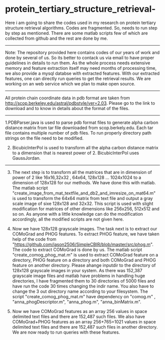 protein_tertiary_structure_retrieval-
=====================================

Here i am going to share the codes used in my research on protein tertiary structure retrieval algorithms. 
Codes are fragmented. So, needs to run step by step as mentioned. There are some matlab scripts few of which 
are collected from github and the rest are done by me.  

***********************************************************************************
Note: The repository provided here contains codes of our years of work and done by several of us. So its better to contack us via email to have proper guidelines in details to run them. As the whole process needs extensive memory and feature extraction itself may need months of processing time, we also provide a mysql databse with extracted features. With our extracted features, one can directly run queries to get the retrieval results. We are working on an web service which we plan to make open source.
***********************************************************************************
All protein chain coordinate data in pdb format are taken from http://scop.berkeley.edu/astral/pdbstyle/ver=2.03.
Please go to the link to download and to know in details about the format of the files.
  
**********************************************************************************
1.PDBParser.java is used to parse pdb format files to generate alpha carbon distance matrix from tar file downloaded from scop.berkely.edu.
 Each tar file contains multiple number of pdb files. To run properly directory path strings on the file need to be modified.  

2. BicubicInterPol is used to transform all the alpha carbon distance matrix to a dimension that is nearest power of 2.
BicubicInterPol uses GaussJordan.
**********************************************************************************


3. The next step is to transform all the matrices that are in dimension of power of 2 like 16x16,32x32 , 64x64, 128x128 ... 1024x1024 to a dimension of 128x128 for our methods. We have done this with matlab. The matlab script "create_image_from_mat_textfile_and_db2_and_imresize_on_mat64.m" is used to transform the 64x64 matrix from text file and output a gray scale image of sixe 128x128 and 32x32. This script is used with slight modification for matrices of other dimensions like 256x256, 512x512 and so on. As anyone with a little knowledge can do the modification accordingly, all the modified scripts are not given here.


4. Now we have 128x128 grayscale images. The task next is to extract our COMoGrad and PHOG features. To extract PHOG feature, we have taken help of the code from "https://github.com/jason2506/SimpleCBIR/blob/master/src/phog.m". The code to extract COMoGrad is done by us. The matlab script "create_comog_phog_mat.m" is used to extract COMoGrad feature on a directory, PHOG feature on a directory and both COMoGrad and PHOG feature on another directory. Please ahange inputdir to the directory of 128x128 grayscale images in your system. As there was 152,387 grayscale image files and matlab have problems in handling huge directories, I have fragmented them to 30 directories of 5000 files and have run the code 30 times changing the indir name. You also have to change the 3 out directory name according to your filesystem. The script "create_comog_phog_mat.m" have dependency on "comog.m" , "anna_phogDescriptor.m", "anna_phog.m", "anna_binMatrix.m".


5. Now we have COMoGrad features as an array 256 values in space delimited text files  and there are 152,487 such files. We also have COMoGrad+PHOG features as an array 256+765=1021 values in space delimited text files  and there are 152,487 such files in another directory. We are now ready to run queries with these features.









